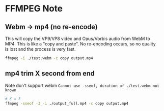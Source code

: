 # FFMPEG Note

## Webm -> mp4 (no re-encode)

This will copy the VP9/VP8 video and Opus/Vorbis audio from WebM to MP4. This is like a "copy and paste". No re-encoding occurs, so no quality is lost and the process is very fast.

```sh
ffmpeg -i ./test.webm -c copy output.mp4
```

## mp4 trim X second from end

Note don't support webm
`Cannot use -sseof, duration of ./test.webm not known`

```sh
# X = 3
ffmpeg -sseof -3 -i ./output_full.mp4 -c copy output.mp4
```
